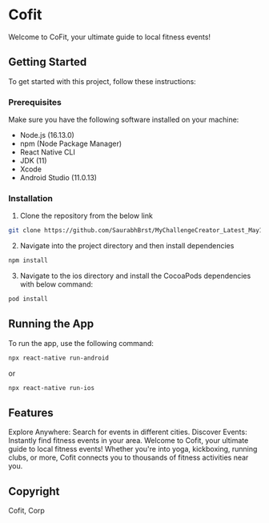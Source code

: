 # Cofit

Welcome to CoFit, your ultimate guide to local fitness events!

## Getting Started

To get started with this project, follow these instructions:

### Prerequisites

Make sure you have the following software installed on your machine:

- Node.js (16.13.0)
- npm (Node Package Manager)
- React Native CLI
- JDK (11)
- Xcode
- Android Studio (11.0.13)

### Installation

1. Clone the repository from the below link

```sh
git clone https://github.com/SaurabhBrst/MyChallengeCreator_Latest_May1
```
2. Navigate into the project directory and then install dependencies
```sh
npm install
```
3. Navigate to the ios directory and install the CocoaPods dependencies with below command:
```sh
pod install
```
## Running the App

To run the app, use the following command:

```sh
npx react-native run-android
```
or
```sh
npx react-native run-ios
```

## Features

Explore Anywhere: Search for events in different cities.
Discover Events: Instantly find fitness events in your area.
Welcome to Cofit, your ultimate guide to local fitness events! Whether you're into yoga, kickboxing, running clubs, or more, Cofit connects you to thousands of fitness activities near you.

## Copyright

Cofit, Corp